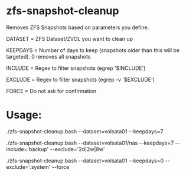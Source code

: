 # zfs-snapshot-cleanup
Removes ZFS Snapshots based on parameters you define.

DATASET = ZFS Dataset/ZVOL you want to clean up

KEEPDAYS = Number of days to keep (snapshots older than this will be targeted). 0 removes all snapshots

INCLUDE = Regex to filter snapshots (egrep '$INCLUDE')

EXCLUDE = Regex to filter snapshots (egrep -v '$EXCLUDE')

FORCE = Do not ask for confirmation

# Usage:

  ./zfs-snapshot-cleanup.bash --dataset=volsata01 --keepdays=7
  
  ./zfs-snapshot-cleanup.bash --dataset=volsata01/nas --keepdays=7 --include='backup' --exclude='2d|2w|8w'
  
  ./zfs-snapshot-cleanup.bash --dataset=volsata01 --keepdays=0 --exclude='\.system' --force
